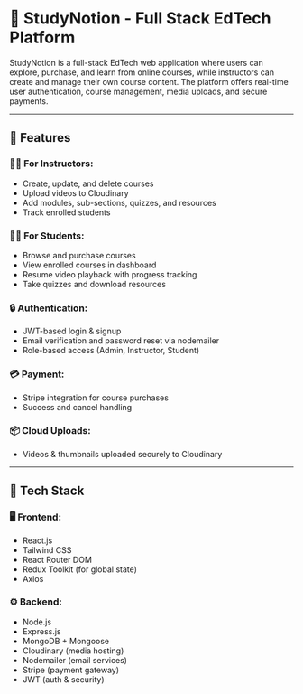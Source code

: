 # 📘 StudyNotion - Full Stack EdTech Platform

StudyNotion is a full-stack EdTech web application where users can explore, purchase, and learn from online courses, while instructors can create and manage their own course content. The platform offers real-time user authentication, course management, media uploads, and secure payments.

---

## 🚀 Features

### 👨‍🏫 For Instructors:
- Create, update, and delete courses
- Upload videos to Cloudinary
- Add modules, sub-sections, quizzes, and resources
- Track enrolled students

### 🧑‍🎓 For Students:
- Browse and purchase courses
- View enrolled courses in dashboard
- Resume video playback with progress tracking
- Take quizzes and download resources

### 🔒 Authentication:
- JWT-based login & signup
- Email verification and password reset via nodemailer
- Role-based access (Admin, Instructor, Student)

### 💳 Payment:
- Stripe integration for course purchases
- Success and cancel handling

### 📦 Cloud Uploads:
- Videos & thumbnails uploaded securely to Cloudinary

---

## 🧩 Tech Stack

### 🖥 Frontend:
- React.js
- Tailwind CSS
- React Router DOM
- Redux Toolkit (for global state)
- Axios

### ⚙️ Backend:
- Node.js
- Express.js
- MongoDB + Mongoose
- Cloudinary (media hosting)
- Nodemailer (email services)
- Stripe (payment gateway)
- JWT (auth & security)

